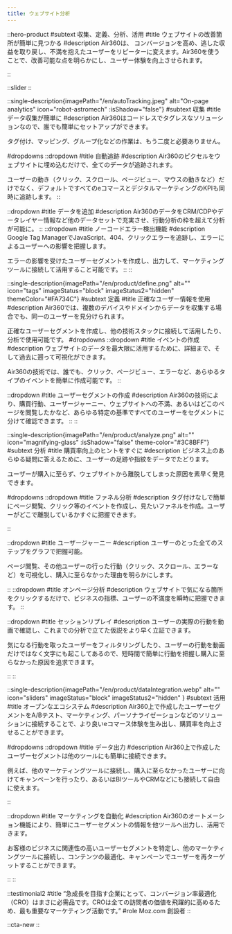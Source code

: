 ```yaml
---
title: ウェブサイト分析
---
```


::hero-product
#subtext
収集、定義、分析、活用
#title
ウェブサイトの改善箇所が簡単に見つかる
#description
Air360は、 コンバージョンを高め、逃した収益を取り戻し、不満を抱えたユーザーをリピーターに変えます。Air360を使うことで、改善可能な点を明らかにし、ユーザー体験を向上させられます。

::

::slider
::

::single-description{imagePath="/en/autoTracking.jpeg" alt="On-page analytics"  icon="robot-astromech" :isShadow="false"}
#subtext
収集
#title
データ収集が簡単に
#description
Air360はコードレスでタグレスなソリューションなので、誰でも簡単にセットアップができます。

タグ付け、マッピング、グループ化などの作業は、もう二度と必要ありません。

#dropdowns
::dropdown
#title
自動追跡
#description
Air360のピクセルをウェブサイトに埋め込むだけで、全てのデータが追跡されます。

ユーザーの動き（クリック、スクロール、ページビュー、マウスの動きなど）だけでなく、デフォルトですべてのeコマースとデジタルマーケティングのKPIも同時に追跡します。
::

::dropdown
#title
データを追加
#description
Air360のデータをCRM/CDPやデータレイヤー情報など他のデータセットで充実させ、行動分析の枠を超えて分析が可能に。
::
::dropdown
#title
ノーコードエラー検出機能
#description
Google Tag ManagerでJavaScript、404、クリックエラーを追跡し、エラーによるユーザーへの影響を把握します。

エラーの影響を受けたユーザーセグメントを作成し、出力して、マーケティングツールに接続して活用すること可能です。
::
::

::single-description{imagePath="/en/product/define.png" alt="" icon="tags" imageStatus="block" imageStatus2="hidden" themeColor="#FA734C"}
#subtext
定義
#title
正確なユーザー情報を使用
#description
Air360では、複数のデバイスやドメインからデータを収集する場合でも、同一のユーザーを見分けられます。

正確なユーザーセグメントを作成し、他の技術スタックに接続して活用したり、分析で使用可能です。
#dropdowns
::dropdown
#title
イベントの作成
#description
ウェブサイトのデータを最大限に活用するために、詳細まで、そして過去に遡って可視化ができます。

Air360の技術では、誰でも、クリック、ページビュー、エラーなど、あらゆるタイプのイベントを簡単に作成可能です。
::

::dropdown
#title
ユーザーセグメントの作成
#description
Air360の技術により、購買行動、ユーザージャーニー、ウェブサイトへの不満、あるいはどこのページを閲覧したかなど、あらゆる特定の基準ですべてのユーザーをセグメントに分けて確認できます。
::
::

::single-description{imagePath="/en/product/analyze.png" alt="" icon="magnifying-glass" :isShadow="false" theme-color="#3C8BFF"}
#subtext
分析
#title
購買率向上のヒントをすぐに
#description
ビジネス上のあらゆる疑問に答えるために、ユーザーの足跡や指紋をデータでたどります。

ユーザーが購入に至らず、ウェブサイトから離脱してしまった原因を素早く発見できます。

#dropdowns
::dropdown
#title
ファネル分析
#description
タグ付けなしで簡単にページ閲覧、クリック等のイベントを作成し、見たいファネルを作成。ユーザーがどこで離脱しているかすぐに把握できます。

::

::dropdown
#title
ユーザージャーニー
#description
ユーザーのとった全てのステップをグラフで把握可能。

ページ閲覧、その他ユーザーの行った行動（クリック、スクロール、エラーなど）を可視化し、購入に至らなかった理由を明らかにします。

::
::dropdown
#title
オンページ分析
#description
ウェブサイトで気になる箇所をクリックするだけで、ビジネスの指標、ユーザーの不満度を瞬時に把握できます。
::

::dropdown
#title
セッションリプレイ
#description
ユーザーの実際の行動を動画で確認し、これまでの分析で立てた仮説をより早く立証できます。

気になる行動を取ったユーザーをフィルタリングしたり、ユーザーの行動を動画だけではなく文字にも起こしてあるので、短時間で簡単に行動を把握し購入に至らなかった原因を追求できます。

::
::

::single-description{imagePath="/en/product/dataIntegration.webp" alt="" icon="sliders" imageStatus="block" imageStatus2="hidden" }
#subtext
活用
#title
オープンなエコシステム
#description
Air360上で作成したユーザーセグメントをA/Bテスト、マーケティング、パーソナライゼーションなどのソリューションに接続することで、より良いeコマース体験を生み出し、購買率を向上させることができます。

#dropdowns
::dropdown
#title
データ出力
#description
Air360上で作成したユーザーセグメントは他のツールにも簡単に接続できます。

例えば、他のマーケティングツールに接続し、購入に至らなかったユーザーに向けてキャンペーンを行ったり、あるいはBIツールやCRMなどにも接続して自由に使えます。

::

::dropdown
#title
マーケティングを自動化
#description
Air360のオートメーション機能により、簡単にユーザーセグメントの情報を他ツールへ出力し、活用できます。

お客様のビジネスに関連性の高いユーザーセグメントを特定し、他のマーケティングツールに接続し、コンテンツの最適化、キャンペーンでユーザーを再ターゲットすることができます。

::
::

::testimonial2
#title
“急成長を目指す企業にとって、コンバージョン率最適化（CRO）はまさに必需品です。CROは全ての訪問者の価値を飛躍的に高めるため、最も重要なマーケティング活動です。”
#role
Moz.com 創設者
::

::cta-new
::